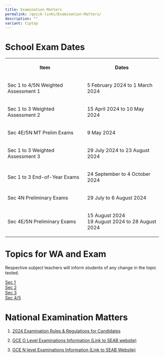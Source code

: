 ```yaml
---
title: Examination Matters
permalink: /quick-links/Examination-Matters/
description: ""
variant: tiptap
---
```

<h1>School Exam Dates</h1>
<table style="minWidth: 50px">
<colgroup>
<col>
<col>
</colgroup>
<tbody>
<tr>
<th rowspan="1" colspan="1">
<p>Item</p>
</th>
<th rowspan="1" colspan="1">
<p>Dates</p>
</th>
</tr>
<tr>
<td rowspan="1" colspan="1">
<p>Sec 1 to 4/5N Weighted Assessment 1</p>
</td>
<td rowspan="1" colspan="1">
<p>5 February 2024 to 1 March 2024</p>
</td>
</tr>
<tr>
<td rowspan="1" colspan="1">
<p>Sec 1 to 3 Weighted Assessment 2</p>
</td>
<td rowspan="1" colspan="1">
<p>15 April 2024 to 10 May 2024</p>
</td>
</tr>
<tr>
<td rowspan="1" colspan="1">
<p>Sec 4E/5N MT Prelim Exams</p>
</td>
<td rowspan="1" colspan="1">
<p>9 May 2024</p>
</td>
</tr>
<tr>
<td rowspan="1" colspan="1">
<p>Sec 1 to 3 Weighted Assessment 3</p>
</td>
<td rowspan="1" colspan="1">
<p>29 July 2024 to 23 August 2024</p>
</td>
</tr>
<tr>
<td rowspan="1" colspan="1">
<p>Sec 1 to 3 End-of-Year Exams</p>
</td>
<td rowspan="1" colspan="1">
<p>24 September to 4 October 2024</p>
</td>
</tr>
<tr>
<td rowspan="1" colspan="1">
<p>Sec 4N Preliminary Exams</p>
</td>
<td rowspan="1" colspan="1">
<p>29 July to 6 August 2024</p>
</td>
</tr>
<tr>
<td rowspan="1" colspan="1">
<p>Sec 4E/5N Preliminary Exams</p>
</td>
<td rowspan="1" colspan="1">
<p>15 August 2024
<br>19 August 2024 to 28 August 2024</p>
</td>
</tr>
</tbody>
</table>
<h1>Topics for WA and Exam</h1>
<p>Respective subject teachers will inform students of any change in the
topic tested.</p>
<p><a href="/files/Exam matters/Topics_To_be_tested_for_Weighted_Assessments__Sec1.pdf" rel="noopener noreferrer nofollow" target="_blank">Sec 1</a> 
<br><a href="/files/Exam matters/Topics_To_be_tested_for_Weighted_Assessments___Sec_2.pdf" rel="noopener noreferrer nofollow" target="_blank">Sec 2</a> 
<br><a href="/files/Exam matters/Topics_To_be_tested_for_Weighted_Assessments___Sec_3.pdf" rel="noopener noreferrer nofollow" target="_blank">Sec 3</a> 
<br><a href="/files/Exam matters/Sec_4_5_Topics_tested_for_WA_and_exams_a220224.pdf" rel="noopener noreferrer nofollow" target="_blank">Sec 4/5</a>
</p>
<p></p>
<h1>National Examination Matters</h1>
<ol data-tight="true" class="tight">
<li>
<p><a href="https://www.seab.gov.sg/docs/default-source/exam-rules-and-regulations/2024-gce-no-exams-rules_regulations_finalf7bad7fd-27ad-4b48-a1e8-b91f3e4bb81f.pdf" rel="noopener noreferrer nofollow" target="_blank">2024 Examination Rules &amp; Regulations for Candidates</a>
</p>
</li>
</ol>
<ol start="2" data-tight="true" class="tight">
<li>
<p><a href="https://www.seab.gov.sg/home/examinations/gce-o-level" rel="noopener noreferrer nofollow" target="_blank">GCE O Level Examinations Information (Link to SEAB website)</a>
</p>
<p></p>
</li>
<li>
<p><a href="https://www.seab.gov.sg/home/examinations/gce-n(a)-level" rel="noopener noreferrer nofollow" target="_blank">GCE N level Examinations Information (Link to SEAB Website)</a>
</p>
</li>
</ol>
<p></p>
<p>
<br>
</p>